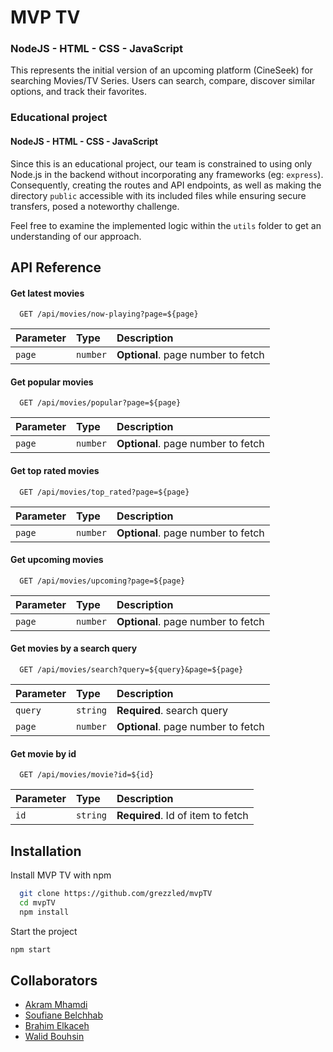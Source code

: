 
# MVP TV 
### NodeJS -  HTML - CSS - JavaScript

This represents the initial version of an upcoming platform (CineSeek) for searching Movies/TV Series. Users can search, compare, discover similar options, and track their favorites.

### Educational project 
#### NodeJS - HTML - CSS - JavaScript

Since this is an educational project, our team is constrained to using only Node.js in the backend without incorporating any frameworks (eg: `express`). Consequently, creating the routes and API endpoints, as well as making the directory `public` accessible with its included files while ensuring secure transfers, posed a noteworthy challenge. 

Feel free to examine the implemented logic within the `utils` folder to get an understanding of our approach.


## API Reference

#### Get latest movies

```http
  GET /api/movies/now-playing?page=${page}
```

| Parameter | Type     | Description                       |
| :-------- | :------- | :-------------------------------- |
| `page`      | `number` | **Optional**. page number to fetch |

#### Get popular movies 

```http
  GET /api/movies/popular?page=${page}
```
| Parameter | Type     | Description                       |
| :-------- | :------- | :-------------------------------- |
| `page`      | `number` | **Optional**. page number to fetch |

#### Get top rated movies 

```http
  GET /api/movies/top_rated?page=${page}
```
| Parameter | Type     | Description                       |
| :-------- | :------- | :-------------------------------- |
| `page`      | `number` | **Optional**. page number to fetch |

#### Get upcoming movies 

```http
  GET /api/movies/upcoming?page=${page}
```
| Parameter | Type     | Description                       |
| :-------- | :------- | :-------------------------------- |
| `page`      | `number` | **Optional**. page number to fetch |

#### Get movies by a search query 

```http
  GET /api/movies/search?query=${query}&page=${page}
```
| Parameter | Type     | Description                       |
| :-------- | :------- | :-------------------------------- |
| `query`      | `string` | **Required**. search query |
| `page`      | `number` | **Optional**. page number to fetch |

#### Get movie by id

```http
  GET /api/movies/movie?id=${id}
```

| Parameter | Type     | Description                       |
| :-------- | :------- | :-------------------------------- |
| `id`      | `string` | **Required**. Id of item to fetch |



## Installation

Install MVP TV with npm

```bash
  git clone https://github.com/grezzled/mvpTV
  cd mvpTV
  npm install
```

Start the project
```bash
npm start
```
## Collaborators

- [Akram Mhamdi](https://github.com/akram37)
- [Soufiane Belchhab](https://github.com/grezzled)
- [Brahim Elkaceh](https://github.com/brahimelkaceh)
- [Walid Bouhsin](https://github.com/WalidBouhsin9)

